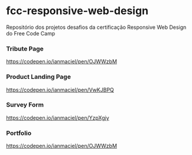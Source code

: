 # fcc-responsive-web-design
Repositório dos projetos desafios da certificação Responsive Web Design do Free Code Camp

### Tribute Page
https://codepen.io/ianmaciel/pen/OJWWzbM

### Product Landing Page
https://codepen.io/ianmaciel/pen/VwKJBPQ

### Survey Form
https://codepen.io/ianmaciel/pen/YzpXgjy

### Portfolio
https://codepen.io/ianmaciel/pen/OJWWzbM

